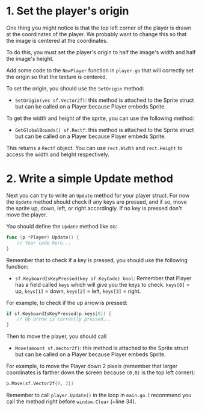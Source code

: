 # 1. Set the player's origin

One thing you might notice is that the top left corner of the player is
drawn at the coordinates of the player. We probably want to change this
so that the image is centered at the coordinates.

To do this, you must set the player's origin to half the image's width
and half the image's height.

Add some code to the `NewPlayer` function in `player.go` that will
correctly set the origin so that the texture is centered.

To set the origin, you should use the `SetOrigin` method:

* `SetOrigin(vec sf.Vector2f)`: this method is attached to the Sprite struct but can be called on a Player because Player embeds Sprite.

To get the width and height of the sprite, you can use the following method:

* `GetGlobalBounds() sf.Rectf`: this method is attached to the Sprite struct but can be called on a Player because Player embeds Sprite.

This returns a `Rectf` object. You can use `rect.Width` and `rect.Height` to
access the width and height respectively.

# 2. Write a simple Update method

Next you can try to write an `Update` method for your player struct. For now
the `Update` method should check if any keys are pressed, and if so, move
the sprite up, down, left, or right accordingly. If no key is pressed don't
move the player.

You should define the `Update` method like so:

```go
func (p *Player) Update() {
    // Your code here...
}
```

Remember that to check if a key is pressed, you should use the following function:

* `sf.KeyboardIsKeyPressed(key sf.KeyCode) bool`: Remember that Player has a field called `keys` which will give you the keys to check. `keys[0]` = up, `keys[1]` = down, `keys[2]` = left, `keys[3]` = right.

For example, to check if the up arrow is pressed:

```go
if sf.KeyboardIsKeyPressed(p.keys[0]) {
    // Up arrow is currently pressed...
}
```

Then to move the player, you should call 

* `Move(amount sf.Vector2f)`: this method is attached to the Sprite struct but can be called on a Player because Player embeds Sprite.

For example, to move the Player down 2 pixels (remember that larger coordinates is farther down the screen because `(0,0)` is the top left corner):

```go
p.Move(sf.Vector2f{0, 2})
```

Remember to call `player.Update()` in the loop in `main.go`. I recommend you call the method right before `window.Clear` (~line 34).
